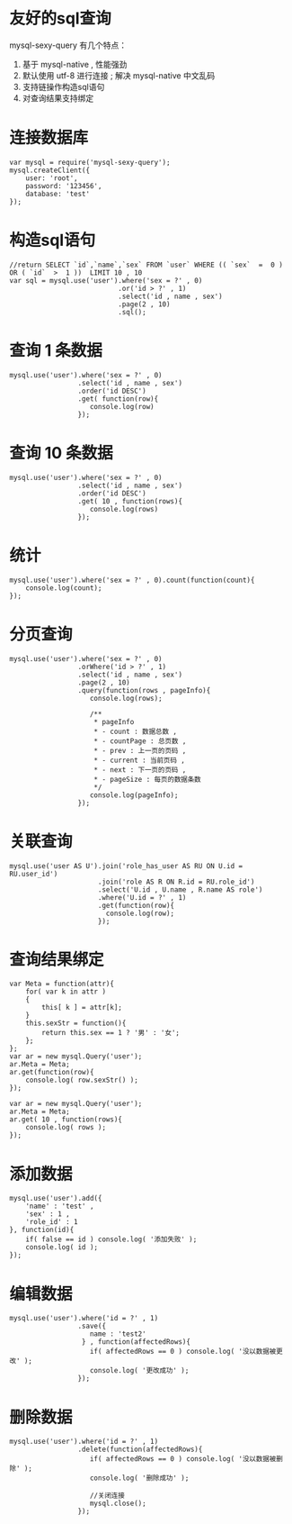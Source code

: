 友好的sql查询
=============

mysql-sexy-query 有几个特点：

   1. 基于 mysql-native , 性能强劲
   2. 默认使用 utf-8 进行连接 ; 解决 mysql-native 中文乱码
   3. 支持链操作构造sql语句
   4. 对查询结果支持绑定

# 连接数据库

    var mysql = require('mysql-sexy-query');
    mysql.createClient({
        user: 'root',
        password: '123456',
        database: 'test'
    });

# 构造sql语句
    //return SELECT `id`,`name`,`sex` FROM `user` WHERE (( `sex`  =  0 )  OR ( `id`  >  1 ))  LIMIT 10 , 10
    var sql = mysql.use('user').where('sex = ?' , 0)
                               .or('id > ?' , 1)
                               .select('id , name , sex')
                               .page(2 , 10)
                               .sql();

# 查询 1 条数据
    mysql.use('user').where('sex = ?' , 0)
                     .select('id , name , sex')
                     .order('id DESC')
                     .get( function(row){
                        console.log(row)
                     });

# 查询 10 条数据
    mysql.use('user').where('sex = ?' , 0)
                     .select('id , name , sex')
                     .order('id DESC')
                     .get( 10 , function(rows){
                        console.log(rows)
                     });

# 统计
    mysql.use('user').where('sex = ?' , 0).count(function(count){
        console.log(count);
    });

# 分页查询
    mysql.use('user').where('sex = ?' , 0)
                     .orWhere('id > ?' , 1)
                     .select('id , name , sex')
                     .page(2 , 10)
                     .query(function(rows , pageInfo){
                        console.log(rows);
                        
                        /**
                         * pageInfo 
                         * - count : 数据总数 ,
                         * - countPage : 总页数 ,
                         * - prev : 上一页的页码 ,
                         * - current : 当前页码 ,
                         * - next : 下一页的页码 ,
                         * - pageSize : 每页的数据条数 
                         */
                        console.log(pageInfo);
                     });

# 关联查询
    mysql.use('user AS U').join('role_has_user AS RU ON U.id = RU.user_id')
                          .join('role AS R ON R.id = RU.role_id')
                          .select('U.id , U.name , R.name AS role')
                          .where('U.id = ?' , 1)
                          .get(function(row){
                            console.log(row);
                          });

# 查询结果绑定
    var Meta = function(attr){
        for( var k in attr )
        {
            this[ k ] = attr[k];
        }
        this.sexStr = function(){
            return this.sex == 1 ? '男' : '女';
        };
    };
    var ar = new mysql.Query('user');
    ar.Meta = Meta;
    ar.get(function(row){
        console.log( row.sexStr() );
    });

    var ar = new mysql.Query('user');
    ar.Meta = Meta;
    ar.get( 10 , function(rows){
        console.log( rows );
    });

# 添加数据
    mysql.use('user').add({
        'name' : 'test' ,
        'sex' : 1 ,
        'role_id' : 1 
    }, function(id){
        if( false == id ) console.log( '添加失败' );
        console.log( id );
    });

# 编辑数据
    mysql.use('user').where('id = ?' , 1)
                     .save({
                        name : 'test2'
                      } , function(affectedRows){
                        if( affectedRows == 0 ) console.log( '没以数据被更改' );
                        console.log( '更改成功' );
                     });

# 删除数据
    mysql.use('user').where('id = ?' , 1)
                     .delete(function(affectedRows){
                        if( affectedRows == 0 ) console.log( '没以数据被删除' );
                        console.log( '删除成功' );

                        //关闭连接
                        mysql.close();
                     });


    


    

    

